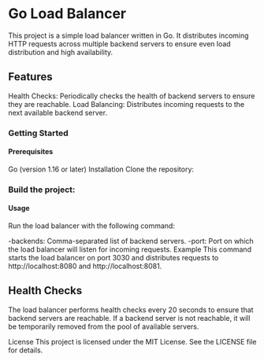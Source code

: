 # Go Load Balancer

This project is a simple load balancer written in Go. It distributes incoming HTTP requests across multiple backend servers to ensure even load distribution and high availability.

## Features

Health Checks: Periodically checks the health of backend servers to ensure they are reachable.
Load Balancing: Distributes incoming requests to the next available backend server.

### Getting Started

#### Prerequisites

Go (version 1.16 or later)
Installation
Clone the repository:

### Build the project:

#### Usage

Run the load balancer with the following command:

-backends: Comma-separated list of backend servers.
-port: Port on which the load balancer will listen for incoming requests.
Example
This command starts the load balancer on port 3030 and distributes requests to http://localhost:8080 and http://localhost:8081.

## Health Checks

The load balancer performs health checks every 20 seconds to ensure that backend servers are reachable. If a backend server is not reachable, it will be temporarily removed from the pool of available servers.

License
This project is licensed under the MIT License. See the LICENSE file for details.
